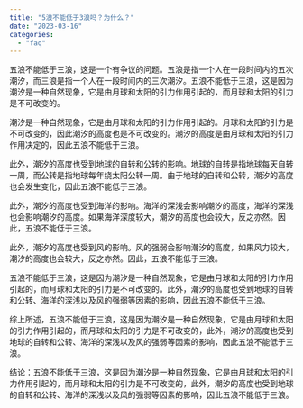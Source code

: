 ```yaml
---
title: "5浪不能低于3浪吗？为什么？"
date: "2023-03-16"
categories: 
  - "faq"
---
```


五浪不能低于三浪，这是一个有争议的问题。五浪是指一个人在一段时间内的五次潮汐，而三浪是指一个人在一段时间内的三次潮汐。五浪不能低于三浪，这是因为潮汐是一种自然现象，它是由月球和太阳的引力作用引起的，而月球和太阳的引力是不可改变的。

潮汐是一种自然现象，它是由月球和太阳的引力作用引起的。月球和太阳的引力是不可改变的，因此潮汐的高度也是不可改变的。潮汐的高度是由月球和太阳的引力作用决定的，因此五浪不能低于三浪。

此外，潮汐的高度也受到地球的自转和公转的影响。地球的自转是指地球每天自转一周，而公转是指地球每年绕太阳公转一周。由于地球的自转和公转，潮汐的高度也会发生变化，因此五浪不能低于三浪。

此外，潮汐的高度也受到海洋的影响。海洋的深浅会影响潮汐的高度，海洋的深浅也会影响潮汐的高度。如果海洋深度较大，潮汐的高度也会较大，反之亦然。因此，五浪不能低于三浪。

此外，潮汐的高度也受到风的影响。风的强弱会影响潮汐的高度，如果风力较大，潮汐的高度也会较大，反之亦然。因此，五浪不能低于三浪。

五浪不能低于三浪，这是因为潮汐是一种自然现象，它是由月球和太阳的引力作用引起的，而月球和太阳的引力是不可改变的。此外，潮汐的高度也受到地球的自转和公转、海洋的深浅以及风的强弱等因素的影响，因此五浪不能低于三浪。

综上所述，五浪不能低于三浪，这是因为潮汐是一种自然现象，它是由月球和太阳的引力作用引起的，而月球和太阳的引力是不可改变的，此外，潮汐的高度也受到地球的自转和公转、海洋的深浅以及风的强弱等因素的影响，因此五浪不能低于三浪。

结论：五浪不能低于三浪，这是因为潮汐是一种自然现象，它是由月球和太阳的引力作用引起的，而月球和太阳的引力是不可改变的，此外，潮汐的高度也受到地球的自转和公转、海洋的深浅以及风的强弱等因素的影响，因此五浪不能低于三浪。
